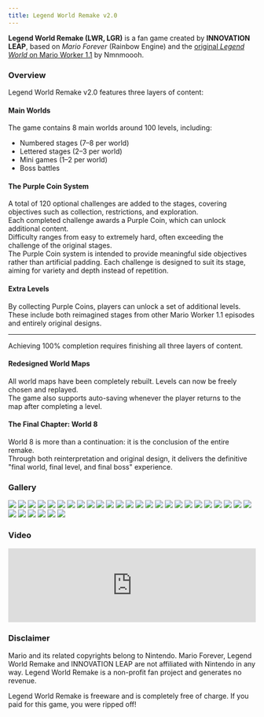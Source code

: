 ```yaml
---
title: Legend World Remake v2.0
---
```


**Legend World Remake (LWR, LGR)** is a fan game created by **INNOVATION LEAP**, based on *Mario Forever* (Rainbow Engine) and the [original *Legend World* on Mario Worker 1.1](/en/legend-world-remake/legend-world-on-mario-worker) by Nmnmoooh.

### Overview
Legend World Remake v2.0 features three layers of content:

#### Main Worlds
The game contains 8 main worlds around 100 levels, including:  
- Numbered stages (7–8 per world)  
- Lettered stages (2–3 per world)  
- Mini games (1–2 per world)  
- Boss battles

#### The Purple Coin System
A total of 120 optional challenges are added to the stages, covering objectives such as collection, restrictions, and exploration.  
Each completed challenge awards a Purple Coin, which can unlock additional content.  
Difficulty ranges from easy to extremely hard, often exceeding the challenge of the original stages.  
The Purple Coin system is intended to provide meaningful side objectives rather than artificial padding. Each challenge is designed to suit its stage, aiming for variety and depth instead of repetition.

#### Extra Levels
By collecting Purple Coins, players can unlock a set of additional levels.  
These include both reimagined stages from other Mario Worker 1.1 episodes and entirely original designs.

---

Achieving 100% completion requires finishing all three layers of content.

#### Redesigned World Maps
All world maps have been completely rebuilt. Levels can now be freely chosen and replayed.  
The game also supports auto-saving whenever the player returns to the map after completing a level.

#### The Final Chapter: World 8
World 8 is more than a continuation: it is the conclusion of the entire remake.  
Through both reinterpretation and original design, it delivers the definitive "final world, final level, and final boss" experience.

### Gallery

<div class="image-gallery">
<img src="/images/lwr2.0/lwr2.0-title.webp" />
<img src="/images/lwr2.0/lwr2.0-sgr.webp" />
<img src="/images/lwr2.0/lwr2.0-map2.webp" />
<img src="/images/lwr2.0/lwr2.0-1-1.webp" />
<img src="/images/lwr2.0/lwr2.0-1-b.webp" />
<img src="/images/lwr2.0/lwr2.0-2-4.webp" />
<img src="/images/lwr2.0/lwr2.0-3-3.webp" />
<img src="/images/lwr2.0/lwr2.0-3-6.webp" />
<img src="/images/lwr2.0/lwr2.0-4-2.webp" />
<img src="/images/lwr2.0/lwr2.0-4-5.webp" />
<img src="/images/lwr2.0/lwr2.0-4-boss.webp" />
<img src="/images/lwr2.0/lwr2.0-5-2.webp" />
<img src="/images/lwr2.0/lwr2.0-5-5.webp" />
<img src="/images/lwr2.0/lwr2.0-6-2.webp" />
<img src="/images/lwr2.0/lwr2.0-6-a.webp" />
<img src="/images/lwr2.0/lwr2.0-6-6.webp" />
<img src="/images/lwr2.0/lwr2.0-7-2.webp" />
<img src="/images/lwr2.0/lwr2.0-8-2.webp" />
<img src="/images/lwr2.0/lwr2.0-8-4.webp" />
<img src="/images/lwr2.0/lwr2.0-8-6.webp" />
<img src="/images/lwr2.0/lwr2.0-8-7.webp" />
<img src="/images/lwr2.0/lwr2.0-8-p1.webp" />
<img src="/images/lwr2.0/lwr2.0-8-p2.webp" />
<img src="/images/lwr2.0/lwr2.0-8-p3.webp" />
<img src="/images/lwr2.0/lwr2.0-8-p4.webp" />
<img src="/images/lwr2.0/lwr2.0-8-q.webp" />
<img src="/images/lwr2.0/lwr2.0-title-finale.webp" />
<img src="/images/lwr2.0/lwr2.0-bj.webp" />
<img src="/images/lwr2.0/lwr2.0-minix.webp" />
<img src="/images/lwr2.0/lwr2.0-gc.webp" />
<img src="/images/lwr2.0/lwr2.0-ex.webp" />
</div>

### Video

<iframe style="width: 100%;" src="https://www.youtube.com/embed/FYHPBzcPc9M" title="YouTube video player" frameborder="0" allow="accelerometer; autoplay; clipboard-write; encrypted-media; gyroscope; picture-in-picture; web-share" referrerpolicy="strict-origin-when-cross-origin" allowfullscreen></iframe>

### Disclaimer

Mario and its related copyrights belong to Nintendo. Mario Forever, Legend World Remake and INNOVATION LEAP are not affiliated with Nintendo in any way. Legend World Remake is a non-profit fan project and generates no revenue.

Legend World Remake is freeware and is completely free of charge. If you paid for this game, you were ripped off!